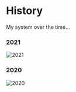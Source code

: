 # History
My system over the time...

### 2021
![2021](https://github.com/lbcnz/dotfiles/blob/main/asssets/21-desktop.png)

### 2020
![2020](https://github.com/lbcnz/dotfiles/blob/main/asssets/20-desktop.png)
